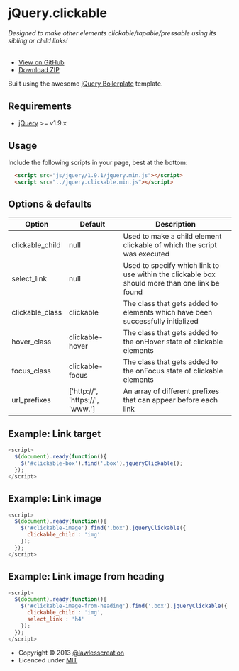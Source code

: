 # jQuery.clickable
###### Designed to make other elements clickable/tapable/pressable using its sibling or child links!

 - [View on GitHub](https://github.com/lawlesscreation/jquery.clickable)
 - [Download ZIP](https://github.com/lawlesscreation/jquery.clickable/archive/master.zip)

Built using the awesome [jQuery Boilerplate](https://github.com/jquery-boilerplate/boilerplate/) template.

## Requirements
 - [jQuery](http://jquery.com) >= v1.9.x

## Usage
Include the following scripts in your page, best at the bottom:
```html
  <script src="js/jquery/1.9.1/jquery.min.js"></script>
  <script src="../jquery.clickable.min.js"></script>
```

## Options &amp; defaults
<table>
  <thead>
    <tr>
      <th>Option</th>
      <th>Default</th>
      <th>Description</th>
    </tr>
  </thead>
  <tbody>
    <tr>
      <td>clickable_child</td>
      <td>null</td>
      <td>Used to make a child element clickable of which the script was executed</td>
    </tr>
    <tr>
      <td>select_link</td>
      <td>null</td>
      <td>Used to specify which link to use within the clickable box should more than one link be found</td>
    </tr>
    <tr>
      <td>clickable_class</td>
      <td>clickable</td>
      <td>The class that gets added to elements which have been successfully initialized</td>
    </tr>
    <tr>
      <td>hover_class</td>
      <td>clickable-hover</td>
      <td>The class that gets added to the onHover state of clickable elements</td>
    </tr>
    <tr>
      <td>focus_class</td>
      <td>clickable-focus</td>
      <td>The class that gets added to the onFocus state of clickable elements</td>
    </tr>
    <tr>
      <td>url_prefixes</td>
      <td>['http://', 'https://', 'www.']</td>
      <td>An array of different prefixes that can appear before each link</td>
    </tr>
  </tbody>
</table>

## Example: Link target
```javascript 
<script>
  $(document).ready(function(){
    $('#clickable-box').find('.box').jqueryClickable();
  });
</script>
```

## Example: Link image
```javascript 
<script>
  $(document).ready(function(){
    $('#clickable-image').find('.box').jqueryClickable({
      clickable_child : 'img'
    });
  });
</script>
```

## Example: Link image from heading
```javascript 
<script>
  $(document).ready(function(){
    $('#clickable-image-from-heading').find('.box').jqueryClickable({
      clickable_child : 'img',
      select_link : 'h4'
    });
  });
</script>
```

 - Copyright &copy; 2013 [@lawlesscreation](http://twitter.com/lawlesscreation)
 - Licenced under [MIT](http://opensource.org/licenses/mit-license.php)
